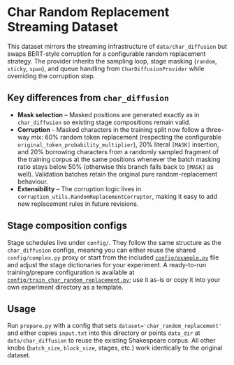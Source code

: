 # Char Random Replacement Streaming Dataset

This dataset mirrors the streaming infrastructure of `data/char_diffusion` but
swaps BERT-style corruption for a configurable random replacement strategy. The
provider inherits the sampling loop, stage masking (`random`, `sticky`,
`span`), and queue handling from `CharDiffusionProvider` while overriding the
corruption step.

## Key differences from `char_diffusion`

- **Mask selection** – Masked positions are generated exactly as in
  `char_diffusion` so existing stage compositions remain valid.
- **Corruption** - Masked characters in the training split now follow a
  three-way mix: 60% random token replacement (respecting the configurable
  `original_token_probability_multiplier`), 20% literal `[MASK]` insertion, and
  20% borrowing characters from a randomly sampled fragment of the training
  corpus at the same positions whenever the batch masking ratio stays below
  50% (otherwise this branch falls back to `[MASK]` as well). Validation batches retain the original pure
  random-replacement behaviour.
- **Extensibility** – The corruption logic lives in
  `corruption_utils.RandomReplacementCorruptor`, making it easy to add new
  replacement rules in future revisions.

## Stage composition configs

Stage schedules live under `config/`. They follow the same structure as the
`char_diffusion` configs, meaning you can either reuse the shared
`config/complex.py` proxy or start from the included
[`config/example.py`](config/example.py) file and adjust the stage dictionaries
for your experiment. A ready-to-run training/prepare configuration is available
at [`config/train_char_random_replacement.py`](../../config/train_char_random_replacement.py);
use it as-is or copy it into your own experiment directory as a template.

## Usage

Run `prepare.py` with a config that sets `dataset='char_random_replacement'`
and either copies `input.txt` into this directory or points `data_dir` at
`data/char_diffusion` to reuse the existing Shakespeare corpus. All other knobs
(`batch_size`, `block_size`, stages, etc.) work identically to the original
dataset.
